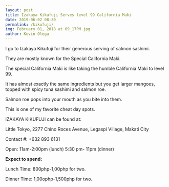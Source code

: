 ```yaml
--- 
layout: post 
title: Izakaya Kikufuji Serves level 99 California Maki
date: 2019-06-02 08:30
permalink: /kikufuji/ 
img: February 01, 2018 at 09_17PM.jpg
author: Kevin Olega 
--- 
```

I go to Izakaya Kikufuji for their generous serving of salmon sashimi.

They are mostly known for the Special California Maki.

The special California Maki is like taking the humble California Maki to level 99. 

It has almost exactly the same ingredients but you get larger mangoes, topped with spicy tuna sashimi and salmon roe.

Salmon roe pops into your mouth as you bite into them.

This is one of my favorite cheat day spots.

IZAKAYA KIKUFUJI can be found at:

Little Tokyo, 2277 Chino Roces Avenue, Legaspi Village, Makati City

Contact #:  +632 893 6131

Open:
11am-2:00pm  (lunch)
5:30 pm- 11pm (dinner)

**Expect to spend:**

Lunch Time: 800php-1,00php for two.

Dinner Time: 1,00ophp-1,500php for two.
